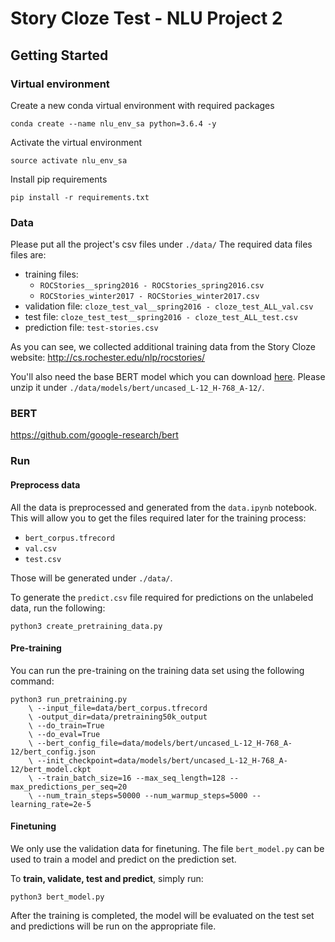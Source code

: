 # Story Cloze Test - NLU Project 2

## Getting Started

### Virtual environment

Create a new conda virtual environment with required packages

```
conda create --name nlu_env_sa python=3.6.4 -y
```

Activate the virtual environment

```
source activate nlu_env_sa
```

Install pip requirements

```
pip install -r requirements.txt
```

### Data
Please put all the project's csv files under `./data/`
The required data files files are:
- training files:
  - `ROCStories__spring2016 - ROCStories_spring2016.csv`
  - `ROCStories_winter2017 - ROCStories_winter2017.csv`
- validation file: `cloze_test_val__spring2016 - cloze_test_ALL_val.csv`
- test file: `cloze_test_test__spring2016 - cloze_test_ALL_test.csv`
- prediction file: `test-stories.csv`

As you can see, we collected additional training data from the Story Cloze website: http://cs.rochester.edu/nlp/rocstories/

You'll also need the base BERT model which you can download [here](https://storage.googleapis.com/bert_models/2018_10_18/uncased_L-12_H-768_A-12.zip).
Please unzip it under `./data/models/bert/uncased_L-12_H-768_A-12/`.

### BERT

https://github.com/google-research/bert

### Run

#### Preprocess data
All the data is preprocessed and generated from the `data.ipynb` notebook. 
This will allow you to get the files required later for the training process:
- `bert_corpus.tfrecord`
- `val.csv`
- `test.csv`

Those will be generated under `./data/`.

To generate the `predict.csv` file required for predictions on the unlabeled data, run the following:
```
python3 create_pretraining_data.py
```
 
#### Pre-training
You can run the pre-training on the training data set using the following command:
```
python3 run_pretraining.py 
    \ --input_file=data/bert_corpus.tfrecord
    \ -output_dir=data/pretraining50k_output 
    \ --do_train=True 
    \ --do_eval=True 
    \ --bert_config_file=data/models/bert/uncased_L-12_H-768_A-12/bert_config.json 
    \ --init_checkpoint=data/models/bert/uncased_L-12_H-768_A-12/bert_model.ckpt 
    \ --train_batch_size=16 --max_seq_length=128 --max_predictions_per_seq=20 
    \ --num_train_steps=50000 --num_warmup_steps=5000 --learning_rate=2e-5
```

#### Finetuning
We only use the validation data for finetuning. The file `bert_model.py` can be used to train a model and predict on the prediction set.

To **train, validate, test and predict**, simply run:
```
python3 bert_model.py
```

After the training is completed, the model will be evaluated on the test set and predictions will be run on the appropriate file.
